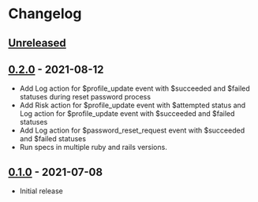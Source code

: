 # Changelog

## [Unreleased][main]

## [0.2.0] - 2021-08-12

- Add Log action for $profile_update event with $succeeded and $failed statuses during reset password process
- Add Risk action for $profile_update event with $attempted status and Log action for $profile_update event with $succeeded and $failed statuses
- Add Log action for $password_reset_request event with $succeeded and $failed statuses
- Run specs in multiple ruby and rails versions.

## [0.1.0] - 2021-07-08

- Initial release

[main]: https://github.com/castle/castle_devise/compare/v0.1.0...HEAD
[0.2.0]: https://github.com/castle/castle_devise/compare/v0.2.0...v0.1.0
[0.1.0]: https://github.com/castle/castle_devise/releases/tag/v0.1.0
